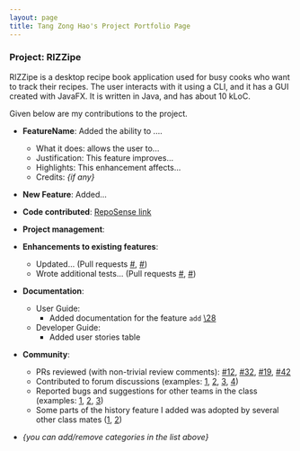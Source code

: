 ```yaml
---
layout: page
title: Tang Zong Hao's Project Portfolio Page
---
```


### Project: RIZZipe

RIZZipe is a desktop recipe book application used for busy cooks who want to track their recipes. The user interacts with it using a CLI, and it has a GUI created with JavaFX. It is written in Java, and has about 10 kLoC.

Given below are my contributions to the project.

* **FeatureName**: Added the ability to ....
    * What it does: allows the user to...
    * Justification: This feature improves...
    * Highlights: This enhancement affects...
    * Credits: *{if any}*

* **New Feature**: Added...

* **Code contributed**: [RepoSense link](https://nus-cs2103-ay2223s2.github.io/tp-dashboard/?search=zhtang29&breakdown=true)

* **Project management**:

* **Enhancements to existing features**:
    * Updated... (Pull requests [\#](), [\#]())
    * Wrote additional tests... (Pull requests [\#](), [\#]())

* **Documentation**:
  * User Guide:
    * Added documentation for the feature `add` [\28](https://github.com/AY2223S2-CS2103T-T13-2/tp/pull/28)
  * Developer Guide:
    * Added user stories table

* **Community**:
    * PRs reviewed (with non-trivial review comments): [\#12](), [\#32](), [\#19](), [\#42]()
    * Contributed to forum discussions (examples: [1](), [2](), [3](), [4]())
    * Reported bugs and suggestions for other teams in the class (examples: [1](), [2](), [3]())
    * Some parts of the history feature I added was adopted by several other class mates ([1](), [2]())
    

* _{you can add/remove categories in the list above}_
